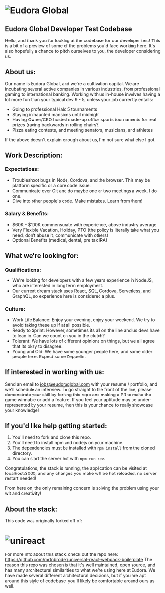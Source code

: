 # ![Eudora Global](http://www.eudoraglobal.com/images/header.gif)
## Eudora Global Developer Test Codebase
Hello, and thank you for looking at the codebase for our developer test!
This is a bit of a preview of some of the problems you'd face working here.
It's also hopefully a chance to pitch ourselves to you, the developer considering us.

## About us:

  Our name is Eudora Global, and we're a cultivation capital.
  We are incubating several active companies in various industries, from professional gaming to international banking.
  Working with us in-house involves having a lot more fun than your typical dev 9 - 5, unless your job currently entails:

  * Going to professional Halo 5 tournaments
  * Staying in haunted mansions until midnight
  * Having Owner/CEO hosted made-up office sports tournaments for real prizes (racing backwards in rolling chairs?)
  * Pizza eating contests, and meeting senators, musicians, and athletes

  If the above doesn't explain enough about us, I'm not sure what else I got.

## Work Description:

  ### Expectations:

  * Troubleshoot bugs in Node, Cordova, and the browser. This may be platform specific or a core code issue.
  * Communicate over Git and do maybe one or two meetings a week. I do one.
  * Dive into other people's code. Make mistakes. Learn from them!

  ### Salary & Benefits:

  * $60K - $100K commensurate with experience, above industry average
  * Very Flexible Vacation, Holiday, PTO (the policy is literally take what you need, don't abuse it, communicate with others)
  * Optional Benefits (medical, dental, pre tax IRA)

## What we're looking for:

  ### Qualifications:

  * We're looking for developers with a few years experience in NodeJS, who are interested in long term employment.
  * Our current dream stack uses React, SQL, Cordova, Serverless, and GraphQL, so experience here is  considered a plus.

  ### Culture:

  * Work Life Balance: Enjoy your evening, enjoy your weekend. We try to avoid taking these up if at all possible.
  * Ready to Sprint: However, sometimes its all on the line and us devs have to lean in. Can we count on you in the clutch?
  * Tolerant: We have lots of different opinions on things, but we all agree that its okay to disagree.
  * Young and Old: We have some younger people here, and some older people here. Expect some Zeppelin.

## If interested in working with us:

  Send an email to jobs@eudoraglobal.com with your resume / portfolio, and we'll schedule an interview.
  To go straight to the front of the line, please demonstrate your skill by forking this repo and making a PR to make the game winnable or add a feature.
  If you feel your aptitude may be under-represented by your resume, then this is your chance to really showcase your knowledge!

## If you'd like help getting started:

  1. You'll need to fork and clone this repo.
  2. You'll need to install npm and nodejs on your machine.
  3. The dependencies must be installed with `npm install` from the cloned directory.
  4. You can start the server hot with `npm run dev`.
  
  Congratulations, the stack is running, the application can be visited at localhost:3000, and any changes you make will be hot reloaded, no server restart needed!

  From here on, the only remaining concern is solving the problem using your wit and creativity!

## About the stack:

  This code was originally forked off of:

  # ![unireact](http://martinbroder.com/unireact-logo.svg)
  
  For more info about this stack, check out the repo here: https://github.com/mrtnbroder/universal-react-webpack-boilerplate
  The reason this repo was chosen is that it's well maintained, open source, and has many architectural similarities to what we're using here at Eudora.
  We have made several different architectural decisions, but if you are apt around this style of codebase, you'll likely be comfortable around ours as well.

